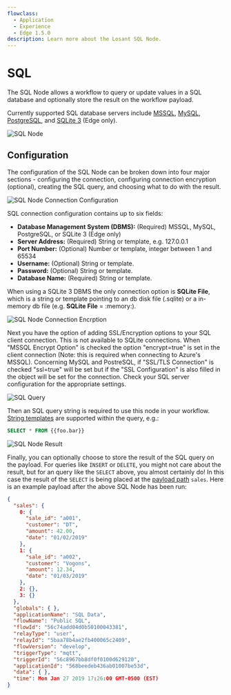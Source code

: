 ```yaml
---
flowclass:
  - Application
  - Experience
  - Edge 1.5.0
description: Learn more about the Losant SQL Node.
---
```


# SQL

The SQL Node allows a workflow to query or update values in a SQL database and optionally store the result on the workflow payload.

Currently supported SQL database servers include [MSSQL](https://www.microsoft.com/en-us/sql-server/sql-server-2017?&OCID=AID739534_SEM_ewAKKSLf), [MySQL](https://www.mysql.com/), [PostgreSQL](https://www.postgresql.org/), and [SQLite 3](https://www.sqlite.org/) (Edge only).

![SQL Node](/images/workflows/data/SQL-node.png "SQL Node")

## Configuration

The configuration of the SQL Node can be broken down into four major sections - configuring the connection, configuring connection encryption (optional), creating the SQL query, and choosing what to do with the result.

![SQL Node Connection Configuration](/images/workflows/data/SQL-node-connection.png "SQL Node Connection Configuration")

SQL connection configuration contains up to six fields:

* **Database Management System (DBMS):** (Required) MSSQL, MySQL, PostgreSQL, or SQLite 3 (Edge only)
* **Server Address:** (Required) String or template, e.g. 127.0.0.1
* **Port Number:** (Optional) Number or template, integer between 1 and 65534
* **Username:** (Optional) String or template.
* **Password:** (Optional) String or template.
* **Database Name:** (Required) String or template.

When using a SQLite 3 DBMS the only connection option is **SQLite File**, which is a string or template pointing to an db disk file (.sqlite) or a in-memory db file (e.g. **SQLite File** = :memory:).

![SQL Node Connection Encrption](/images/workflows/data/SQL-node-encryption.png "SQL Node Connection Encrption")

Next you have the option of adding SSL/Encryption options to your SQL client connection. This is not available to SQLite connections. When "MSSQL Encrypt Option" is checked the option "encrypt=true" is set in the client connection (Note: this is required when connecting to Azure's MSSQL). Concerning MySQL and PostreSQL, if "SSL/TLS Connection" is checked "ssl=true" will be set but if the "SSL Configuration" is also filled in the object will be set for the connection. Check your SQL server configuration for the appropriate settings.

![SQL Query](/images/workflows/data/SQL-node-query.png "SQL Query")

Then an SQL query string is required to use this node in your workflow. [String templates](/workflows/accessing-payload-data/#string-templates) are supported within the query, e.g.:

```sql
SELECT * FROM {{foo.bar}}
```

![SQL Node Result](/images/workflows/data/SQL-node-result.png "SQL Node Result")

Finally, you can optionally choose to store the result of the SQL query on the payload. For queries like `INSERT` or `DELETE`, you might not care about the result, but for an query like the `SELECT` above, you almost certainly do! In this case the result of the `SELECT` is being placed at the [payload path](/workflows/accessing-payload-data/#payload-paths) `sales`. Here is an example payload after the above SQL Node has been run:

```json
{
  "sales": {
    0: {
      "sale_id": "a001",
      "customer": "DT",
      "amount": 42.00,
      "date": "01/02/2019"
    },
    1: {
      "sale_id": "a002",
      "customer": "Vogons",
      "amount": 12.34,
      "date": "01/03/2019"
    },
    2: {},
    3: {}
  },
  "globals": { },
  "applicationName": "SQL Data",
  "flowName": "Public SQL",
  "flowId": "56c74add04d0b50100043381",
  "relayType": "user",
  "relayId": "5baa78b4ae2fb400065c2409",
  "flowVersion": "develop",
  "triggerType": "mqtt",
  "triggerId": "56c8967bb8df0f0100d629120",
  "applicationId": "568beedeb436ab01007be53d",
  "data": { },
  "time": Mon Jan 27 2019 17:26:00 GMT-0500 (EST)
}
```
